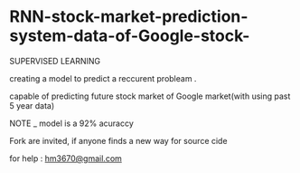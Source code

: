 # RNN-stock-market-prediction-system-data-of-Google-stock-

SUPERVISED LEARNING 

creating a model to predict a reccurent probleam .

capable of predicting future stock market of Google market(with using past 5 year data)

NOTE _ model is a 92% acuraccy 



Fork are invited, if anyone finds a new way for source cide 



for help : hm3670@gmail.com
